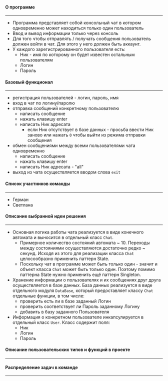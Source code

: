 #### О программе
---
- Программа представляет собой консольный чат в котором одновременно может находиться только один пользователь
- Ввод и вывод информации только через консоль
- Для того чтобы отправлять / получать сообщения пользователь должен войти в чат. Для этого у него должен быть аккаунт.
- У каждого зарегистрированного пользователя есть:
	- Ник - имя по которому он будет известен остальным пользователям
	- Логин
	- Пароль


#### Базовый функционал
---
-   регистрация пользователей - логин, пароль, имя
-   вход в чат по логину/паролю
-   отправка сообщений конкретному пользователю
	- написать сообщение
	- нажать клавишу enter
	- написать Ник адресата
		- если Ник отсутствует в базе данных - просьба ввести Ник заново или нажать `0` чтобы выйти из режима отправки сообщения
- обмен сообщениями между всеми пользователями чата одновременно
	- написать сообщение
	- нажать клавишу enter
	- написать Ник адресата - "all"
- выход из чата осуществляется вводом слова `exit`


#### Cписок участников команды
---
- Герман
- Светлана


#### Описание выбранной идеи решения
---
- Основная логика работы чата реализуется в виде конечного автомата и выносится в отдельный класс `Chat`.
	- Примерное количество состояний автомата ~ 10. Переходы между состояниями осуществляются достаточно редко ~ секунд. Исходя из этого для реализации класса `Chat` целосообразно применить паттерн State.
	- Поскольку чат в программе может быть только один - значит и объект класса `Chat` может быть только один. Поэтому помимо паттерна State нужно применить ещё паттерн Singleton.
- Хранение информации о пользователях и их сообщениях друг друга осуществляется в базе данных. База данных реализуется в виде отдельного модуля `DataBase`, который предоставляет классу `Chat` отдельные функции, в том числе:
	- проверить есть ли в базе заданный Логин
	- проверить соответствует ли Пароль заданному Логину
	- добавить в базу заданного Пользователя
- Информация о конкретном пользователе инкапсулируется в отдельный класс `User`. Класс содержит поля:
	- Ник
	- Логин
	- Пароль


#### Описание пользовательских типов и функций в проекте
---


#### Распределение задач в команде
---